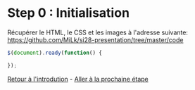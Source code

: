 # Step 0 : Initialisation

Récupérer le HTML, le CSS et les images à l'adresse suivante: https://github.com/MiLk/si28-presentation/tree/master/code

```javascript
$(document).ready(function() {

});
```

[Retour à l'introdution](intro.md) - [Aller à la prochaine étape](step1.md)


